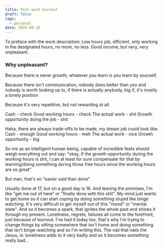 ```yaml
---
title: Post work burnout
draft: false
tags:
  - personal
date: 2024-09-26
---
```


To preface with the work description:
Low hours job, efficient, only working in the designated hours, no more, no less. Good income, but very, very unpleasant.

### Why unpleasant?
Because there is never growth, whatever you learn is you learn by yourself.

Because there isn't communication, nobody does better than you and nobody is worth looking up to, if there is actually anybody, big if, it's mostly a lonely position

Because it's very repetitive, but not rewarding at all.

Cash - check
Good working hours - check
The actual work - shit
Growth opportunity doing the job - shit

Haha, there are always trade-offs to be made, my dream job could look like:
Cash - enough
Good working hours - meh
The actual work - nice
Growth opportunity - big

So me as an intelligent human being, capable of incredible feats should weigh everything out and say:
"okay, if the growth opportunity during the working hours is shit, I can at least for sure compensate for that by learning/doing something during those free hours since the working hours are so great"

But man, that's so "easier said than done"

Usually done at 17, but on a good day is 16.
And leaving the premises, I'm like "get me out of here" or "finally done with this shit".
My mind just wants to get home so it can start coping by doing something stupid like binge watching.
It's very difficult to get myself out of this "mood" or "mental state".
And so it becomes a spark, that ignites the whole past and shines it through my present.
Loneliness, regrets, failures all come to the forefront, just because of burnout. I've had it today too, that's why I'm trying to change things by sitting somewhere that isn't home and doing something that isn't binge-watching and so I'm writing this.
The nail that nails the Jesus, is: loneliness adds to it very badly and so it becomes something really bad...